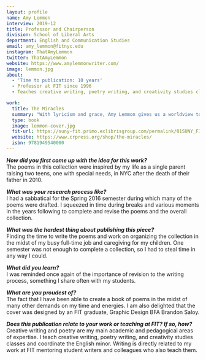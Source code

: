 ```yaml
---
layout: profile
name: Amy Lemmon
interview: 2019-12
title: Professor and Chairperson
division: School of Liberal Arts
department: English and Communication Studies
email: amy_lemmon@fitnyc.edu
instagram: ThatAmyLemmon
twitter: ThatAmyLemmon
website: https://www.amylemmonwriter.com/
image: lemmon.jpg
about:
  - 'Time to publication: 10 years'
  - Professor at FIT since 1996
  - Teaches creative writing, poetry writing, and creativity studies classes; coordinates the English minor

work:
  title: The Miracles
  summary: "With lyricism and grace, Amy Lemmon gives us a worldview to live by. The all-too-familiar \"wear of sorrow's rub\" is presented alongside the world's miracles, including the author's two children. Through the disintegration of her marriage and the tragic death of her children's father, she tells us, \"We can believe something is always growing.\" With a mix of wonder and trepidation, Lemmon chronicles the blossoming of a son and daughter, each exceptional in their own way, into ever more complex beings. She names other miracles as well: \"This light,/wan blue sky and unforgiving sun,/the sound of crushing asphalt beneath/strong metal, the grinding of gears.\" The broken world is made whole by the stately yet playful lines of these masterful poems, whether wrought in received forms like sonnet, sestina, and villanelle, invented/indented forms, riffs on famous forbears, or musically crafted free verse. Fearlessly bridging the gap between tradition and artistic innovation, the author moves us forward with her into the unknown, to entertain new relationships with herself, her children, and the world."
  type: book
  image: lemmon-cover.jpg
  fit-url: https://suny-fit.primo.exlibrisgroup.com/permalink/01SUNY_FIT/tohcu8/alma991678600104829
  website: https://www.crpress.org/shop/the-miracles/
  isbn: 9781949540000
---
```

***How did you first come up with the idea for this work?***  
The poems in this collection were inspired by my life as a single parent raising two teens, one with special needs, in NYC after the death of their father in 2010.

***What was your research process like?***  
I had a sabbatical for the Spring 2016 semester during which many of the poems were drafted. I squeezed in time during breaks and various moments in the years following to complete and revise the poems and the overall collection.

***What was the hardest thing about publishing this piece?***  
Finding the time to write the poems and work on organizing the collection in the midst of my busy full-time job and caregiving for my children. One semester was not enough to complete a collection, so I had to steal time in any way I could.

***What did you learn?***  
I was reminded once again of the importance of revision to the writing process, something I share often with my students.

***What are you proudest of?***  
The fact that I have been able to create a book of poems in the midst of many other demands on my time and energies. I am also delighted that the cover was designed by an FIT graduate, Graphic Design BFA Brandon Saloy.

***Does this publication relate to your work or teaching at FIT? If so, how?***  
Creative writing and poetry are my main academic and pedagogical areas of expertise. I teach creative writing, poetry writing, and creativity studies classes and coordinate the English minor. Writing is directly related to my work at FIT mentoring student writers and colleagues who also teach them.
